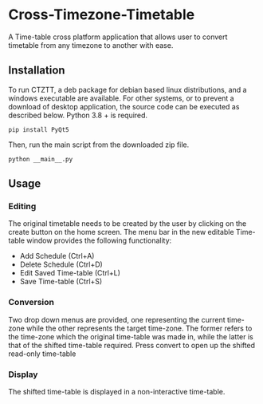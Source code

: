 # Cross-Timezone-Timetable
A Time-table cross platform application that allows user to convert timetable from any timezone to another with ease.

## Installation

To run CTZTT, a deb package for debian based linux distributions, and a windows executable are available. 
For other systems, or to prevent a download of desktop application, 
the source code can be executed as described below. Python 3.8 + is required.

    pip install PyQt5
    
Then, run the main script from the downloaded zip file.

    python __main__.py

## Usage

### Editing
The original timetable needs to be created by the user by clicking on the
create button on the home screen. The menu bar in the new editable
Time-table window provides the following functionality:

* Add Schedule (Ctrl+A)
* Delete Schedule (Ctrl+D)
* Edit Saved Time-table (Ctrl+L)
* Save Time-table (Ctrl+S)

### Conversion
Two drop down menus are provided, one representing the current time-zone
while the other represents the target time-zone. The former refers
to the time-zone which the original time-table was made in, while the latter
is that of the shifted time-table required. Press convert to open up 
the shifted read-only time-table

### Display
The shifted time-table is displayed in a non-interactive time-table.

